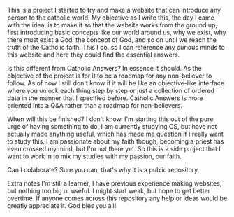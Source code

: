 This is a project I started to try and make a website that can introduce any person to the catholic world. My objective as I write this, the day I came with the idea, is to make it so that the website works from the ground up, first introducing basic concepts like our world around us, why we exist, why there must exist a God, the concept of God, and so on until we reach the truth of the Catholic faith. This I do, so I can reference any curious minds to this website and here they could find the essential answers.

Is this different from Catholic Answers?
In essence it should. As the objective of the project is for it to be a roadmap for any non-believer to follow. As of now I still don't know if it will be like an objective-like interface where you unlock each thing step by step or just a collection of ordered data in the manner that I specified before. Catholic Answers is more oriented into a Q&A rather than a roadmap for non-believers.

When will this be finished?
I don't know. I'm starting this out of the pure urge of having something to do, I am currently studying CS, but have not actually made anything useful, which has made me question if I really want to study this. I am passionate about my faith though, becoming a priest has even crossed my mind, but I'm not there yet. So this is a side project that I want to work in to mix my studies with my passion, our faith.

Can I colaborate?
Sure you can, that's why it is a public repository.

Extra notes
I'm still a learner, I have previous experience making websites, but nothing too big or useful. I might start weak, but hope to get better overtime. If anyone comes across this repository any help or ideas would be greatly appreciate it. God bles you all!
